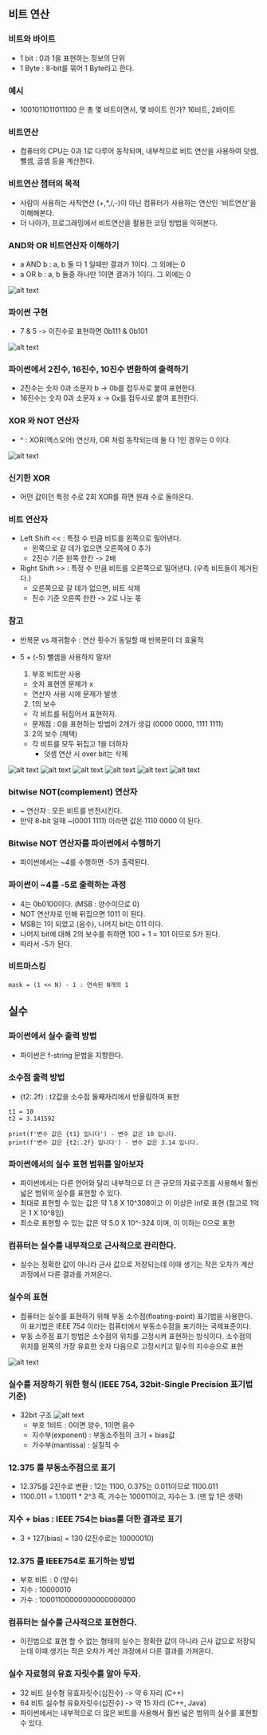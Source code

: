 ## 비트 연산

### 비트와 바이트
- 1 bit : 0과 1을 표현하는 정보의 단위
- 1 Byte : 8-bit를 묶어 1 Byte라고 한다.

### 예시
- 1001011011011100 은 총 몇 비트이면서, 몇 바이트 인가? 16비트, 2바이트

### 비트연산
- 컴퓨터의 CPU는 0과 1로 다루어 동작되며, 내부적으로 비트 연산을 사용하여 덧셈, 뺄셈, 곱셈 등을 계산한다.

### 비트연산 챕터의 목적
- 사람이 사용하는 사칙연산 (+,*,/,-)이 아닌 컴퓨터가 사용하는 연산인 '비트연산'을 이해해본다.
- 더 나아가, 프로그래밍에서 비트연산을 활용한 코딩 방법을 익혀본다.

### AND와 OR 비트연산자 이해하기
- a AND b : a, b 둘 다 1 일때만 결과가 1이다. 그 외에는 0
- a OR b : a, b 둘중 하나만 1이면 결과가 1이다. 그 외에는 0

![alt text](image-32.png)

### 파이썬 구현
- 7 & 5 -> 이진수로 표현하면 0b111 & 0b101

![alt text](image-33.png)

### 파이썬에서 2진수, 16진수, 10진수 변환하여 출력하기
- 2진수는 숫자 0과 소문자 b -> 0b를 접두사로 붙여 표현한다.
- 16진수는 숫자 0과 소문자 x -> 0x를 접두사로 붙여 표현한다.

### XOR 와 NOT 연산자
- ^ : XOR(엑스오어) 연산자, OR 처럼 동작되는데 둘 다 1인 경우는 0 이다.

![alt text](image-34.png)

### 신기한 XOR
- 어떤 값이던 특정 수로 2회 XOR를 하면 원래 수로 돌아온다.

### 비트 연산자
- Left Shift << : 특정 수 만큼 비트를 왼쪽으로 밀어낸다. 
  - 왼쪽으로 갈 데가 없으면 오른쪽에 0 추가
  - 2진수 기준 왼쪽 한칸 -> 2배
- Right Shift >> : 특정 수 만큼 비트를 오른쪽으로 밀어낸다. (우측 비트들이 제거된다.)
  - 오른쪽으로 갈 데가 없으면, 비트 삭제
  - 진수 기준 오른쪽 한칸 -> 2로 나눈 몫


### 참고
- 반복문 vs 재귀함수 : 연산 횟수가 동일할 때 반복문이 더 효율적

- 5 + (-5) 뺄셈을 사용하지 말자!
  1. 부호 비트만 사용
    - 숫자 표현엔 문제가 x
    - 연산자 사용 시에 문제가 발생

  2. 1의 보수
    - 각 비트를 뒤집어서 표현하자.
    - 문제점 : 0을 표현하는 방법이 2개가 생김 (0000 0000, 1111 1111)

  3. 2의 보수 (채택)
    - 각 비트를 모두 뒤집고 1을 더하자
      - 덧셈 연산 시 over bit는 삭제

![alt text](image-35.png)
![alt text](image-36.png)
![alt text](image-37.png)
![alt text](image-38.png)
![alt text](image-39.png)
![alt text](image-40.png)

### bitwise NOT(complement)  연산자
- ~ 연산자 : 모든 비트를 반전시킨다.
- 만약 8-bit 일때 ~(0001 1111) 이라면 값은 1110 0000 이 된다.

### Bitwise NOT 연산자를 파이썬에서 수행하기
- 파이썬에서는 ~4를 수행하면 -5가 출력된다.

### 파이썬이 ~4를 -5로 출력하는 과정
- 4는 0b0100이다. (MSB : 양수이므로 0)
- NOT 연산자로 인해 뒤집으면 1011 이 된다.
- MSB는 1이 되었고 (음수), 나머지 bit는 011 이다.
- 나머지 bit에 대해 2의 보수를 취하면 100 + 1 = 101 이므로 5가 된다.
- 따라서 -5가 된다.

### 비트마스킹

```
mask = (1 << N) - 1 : 연속된 N개의 1
```

## 실수

### 파이썬에서 실수 출력 방법
- 파이썬은 f-string 문법을 지향한다.

### 소수점 출력 방법
- {t2:.2f} : t2값을 소수점 둘째자리에서 반올림하여 표현
```
t1 = 10
t2 = 3.141592

print(f'변수 값은 {t1} 입니다') - 변수 값은 10 입니다.
print(f'변수 값은 {t2:.2f} 입니다') - 변수 값은 3.14 입니다.
```

### 파이썬에서의 실수 표현 범위를 알아보자
- 파이썬에서는 다른 언어와 달리 내부적으로 더 큰 규모의 자료구조를 사용해서 훨씬 넓은 범위의 실수를 표현할 수 있다.
- 최대로 표현할 수 있는 값은 약 1.8 X 10^308이고 이 이상은 inf로 표현 (참고로 1억은 1 X 10^8임)
- 최소로 표현할 수 있는 값은 약 5.0 X 10^-324 이며, 이 이하는 0으로 표현

### 컴퓨터는 실수를 내부적으로 근사적으로 관리한다.
- 실수는 정확한 값이 아니라 근사 값으로 저장되는데 이때 생기는 작은 오차가 계산 과정에서 다른 결과를 가져온다.

### 실수의 표현
- 컴퓨터는 실수를 표현하기 위해 부동 소수점(floating-point) 표기법을 사용한다. 이 표기법은 IEEE 754 이라는 컴퓨터에서 부동소수점을 표기하는 국제표준이다.
- 부동 소주점 표기 방법은 소수점의 위치를 고정시켜 표현하는 방식이다. 소수점의 위치를 왼쪽의 가장 유효한 숫자 다음으로 고정시키고 밑수의 지수승으로 표현

![alt text](image-41.png)

### 실수를 저장하기 위한 형식 (IEEE 754, 32bit-Single Precision 표기법 기준)
- 32bit 구조
![alt text](image-42.png)
  - 부호 1비트 : 0이면 양수, 1이면 음수
  - 지수부(exponent) : 부동소주점의 크기 + bias값
  - 가수부(mantissa) : 실질적 수

### 12.375 를 부동소주점으로 표기
- 12.375를 2진수로 변환 : 12는 1100, 0.375는 0.011이므로 1100.011
- 1100.011 = 1.10011 * 2^3 즉, 가수는 100011이고, 지수는 3. (맨 앞 1은 생략)

### 지수 + bias : IEEE 754는 bias를 더한 결과로 표기
- 3 + 127(bias) = 130 (2진수로는 10000010)

### 12.375 를 IEEE754로 표기하는 방법
- 부호 비트 : 0 (양수)
- 지수 : 10000010
- 가수 : 10001100000000000000000

### 컴퓨터는 실수를 근사적으로 표현한다.
- 이진법으로 표현 할 수 없는 형태의 실수는 정확한 값이 아니라 근사 값으로 저장되는데 이때 생기는 작은 오차가 계산 과정에서 다른 결과를 가져온다.

### 실수 자료형의 유효 자릿수를 알아 두자.
- 32 비트 실수형 유효자릿수(십진수) -> 약 6 자리 (C++)
- 64 비트 실수형 유효자릿수(십진수) -> 약 15 자리 (C++, Java)
- 파이썬에서는 내부적으로 더 많은 비트를 사용해서 훨씬 넓은 범위의 실수를 표현할 수 있다.